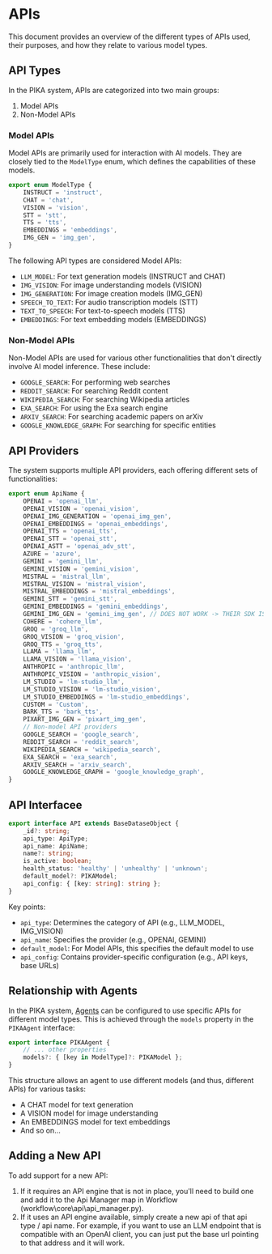 # APIs

This document provides an overview of the different types of APIs used, their purposes, and how they relate to various model types.

## API Types

In the PIKA system, APIs are categorized into two main groups:

1. Model APIs
2. Non-Model APIs

### Model APIs

Model APIs are primarily used for interaction with AI models. They are closely tied to the `ModelType` enum, which defines the capabilities of these models.

```typescript
export enum ModelType {
    INSTRUCT = 'instruct',
    CHAT = 'chat',
    VISION = 'vision',
    STT = 'stt',
    TTS = 'tts',
    EMBEDDINGS = 'embeddings',
    IMG_GEN = 'img_gen',
}
```

The following API types are considered Model APIs:

- `LLM_MODEL`: For text generation models (INSTRUCT and CHAT)
- `IMG_VISION`: For image understanding models (VISION)
- `IMG_GENERATION`: For image creation models (IMG_GEN)
- `SPEECH_TO_TEXT`: For audio transcription models (STT)
- `TEXT_TO_SPEECH`: For text-to-speech models (TTS)
- `EMBEDDINGS`: For text embedding models (EMBEDDINGS)

### Non-Model APIs

Non-Model APIs are used for various other functionalities that don't directly involve AI model inference. These include:

- `GOOGLE_SEARCH`: For performing web searches
- `REDDIT_SEARCH`: For searching Reddit content
- `WIKIPEDIA_SEARCH`: For searching Wikipedia articles
- `EXA_SEARCH`: For using the Exa search engine
- `ARXIV_SEARCH`: For searching academic papers on arXiv
- `GOOGLE_KNOWLEDGE_GRAPH`: For searching for specific entities

## API Providers

The system supports multiple API providers, each offering different sets of functionalities:

```typescript
export enum ApiName {
    OPENAI = 'openai_llm',
    OPENAI_VISION = 'openai_vision',
    OPENAI_IMG_GENERATION = 'openai_img_gen',
    OPENAI_EMBEDDINGS = 'openai_embeddings',
    OPENAI_TTS = 'openai_tts',
    OPENAI_STT = 'openai_stt',
    OPENAI_ASTT = 'openai_adv_stt',
    AZURE = 'azure',
    GEMINI = 'gemini_llm',
    GEMINI_VISION = 'gemini_vision',
    MISTRAL = 'mistral_llm',
    MISTRAL_VISION = 'mistral_vision',
    MISTRAL_EMBEDDINGS = 'mistral_embeddings',
    GEMINI_STT = 'gemini_stt',
    GEMINI_EMBEDDINGS = 'gemini_embeddings',
    GEMINI_IMG_GEN = 'gemini_img_gen', // DOES NOT WORK -> THEIR SDK IS BROKEN -> Waiting for fix, update, etc. 
    COHERE = 'cohere_llm',
    GROQ = 'groq_llm',
    GROQ_VISION = 'groq_vision',
    GROQ_TTS = 'groq_tts',
    LLAMA = 'llama_llm',
    LLAMA_VISION = 'llama_vision',
    ANTHROPIC = 'anthropic_llm',
    ANTHROPIC_VISION = 'anthropic_vision',
    LM_STUDIO = 'lm-studio_llm',
    LM_STUDIO_VISION = 'lm-studio_vision',
    LM_STUDIO_EMBEDDINGS = 'lm-studio_embeddings',
    CUSTOM = 'Custom',
    BARK_TTS = 'bark_tts',
    PIXART_IMG_GEN = 'pixart_img_gen',
    // Non-model API providers
    GOOGLE_SEARCH = 'google_search',
    REDDIT_SEARCH = 'reddit_search',
    WIKIPEDIA_SEARCH = 'wikipedia_search',
    EXA_SEARCH = 'exa_search',
    ARXIV_SEARCH = 'arxiv_search',
    GOOGLE_KNOWLEDGE_GRAPH = 'google_knowledge_graph',
}
```

## API Interfacee

```typescript
export interface API extends BaseDataseObject {
    _id?: string;
    api_type: ApiType;
    api_name: ApiName;
    name?: string;
    is_active: boolean;
    health_status: 'healthy' | 'unhealthy' | 'unknown';
    default_model?: PIKAModel;
    api_config: { [key: string]: string };
}
```

Key points:
- `api_type`: Determines the category of API (e.g., LLM_MODEL, IMG_VISION)
- `api_name`: Specifies the provider (e.g., OPENAI, GEMINI)
- `default_model`: For Model APIs, this specifies the default model to use
- `api_config`: Contains provider-specific configuration (e.g., API keys, base URLs)

## Relationship with Agents

In the PIKA system, [Agents](/knowledgebase/agent) can be configured to use specific APIs for different model types. This is achieved through the `models` property in the `PIKAAgent` interface:

```typescript
export interface PIKAAgent {
    // ... other properties
    models?: { [key in ModelType]?: PIKAModel };
}
```

This structure allows an agent to use different models (and thus, different APIs) for various tasks:
- A CHAT model for text generation
- A VISION model for image understanding
- An EMBEDDINGS model for text embeddings
- And so on...

## Adding a New API

To add support for a new API:

1. If it requires an API engine that is not in place, you'll need to build one and add it to the Api Manager map in Workflow (workflow\core\api\api_manager.py). 
2. If it uses an API engine available, simply create a new api of that api type / api name. For example, if you want to use an LLM endpoint that is compatible with an OpenAI client, you can just put the base url pointing to that address and it will work. 